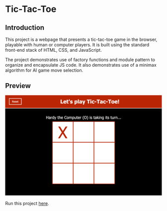 # Tic-Tac-Toe

## Introduction

This project is a webpage that presents a tic-tac-toe game in the browser, playable with human or computer players. It is built using the standard front-end stack of HTML, CSS, and JavaScript.

The project demonstrates use of factory functions and module pattern to organize and encapsulate JS code. It also demonstrates use of a minimax algorithm for AI game move selection.

## Preview

[![Tic-Tac-Toe preview](/tic_tac_toe.png)](https://xsherryhe.github.io/browser-tic-tac-toe/)

Run this project [here](https://xsherryhe.github.io/browser-tic-tac-toe/).
